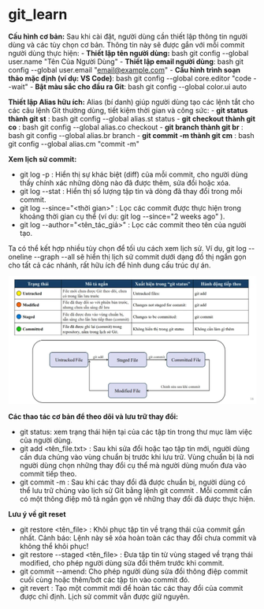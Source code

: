 # git_learn

**Cấu hình cơ bản:**
Sau khi cài đặt, người dùng cần thiết lập thông tin người dùng và các tùy chọn cơ bản. Thông tin
này sẽ được gắn với mỗi commit người dùng thực hiện:
    - **Thiết lập tên người dùng:**
    bash git config --global user.name "Tên Của Người Dùng"
    - **Thiết lập email người dùng**: bash git config --global user.email "email@example.com"
    - **Cấu hình trình soạn thảo mặc định (ví dụ: VS Code)**: bash git config --global core.editor "code --wait"
    - **Bật màu sắc cho đầu ra Git**: bash git config --global color.ui auto

**Thiết lập Alias hữu ích:**
Alias (bí danh) giúp người dùng tạo các lệnh tắt cho các câu lệnh Git thường dùng, tiết kiệm thời
gian và công sức:
    - **git status thành git st** : bash git config --global alias.st status
    - **git checkout thành git co** : bash git config --global alias.co checkout
    - **git branch thành git br** : bash git config --global alias.br branch
    - **git commit -m thành git cm** : bash git config --global alias.cm "commit -m"


**Xem lịch sử commit:**

- git log -p : Hiển thị sự khác biệt (diff) của mỗi commit, cho người dùng thấy chính xác những dòng nào đã được thêm, sửa đổi hoặc xóa.
- git log --stat : Hiển thị số lượng tập tin và dòng đã thay đổi trong mỗi commit.
- git log --since="<thời gian>" : Lọc các commit được thực hiện trong
khoảng thời gian cụ thể (ví dụ: git log --since="2 weeks ago" ).
- git log --author="<tên_tác_giả>" : Lọc các commit theo tên của người tạo.

Ta có thể kết hợp nhiều tùy chọn để tối ưu cách xem lịch sử. Ví dụ, git log --oneline --graph --all sẽ hiển thị lịch sử commit dưới dạng đồ thị ngắn gọn cho tất cả các nhánh, rất hữu ích để hình dung cấu trúc dự án.

![alt text](image.png)

**Các thao tác cơ bản để theo dõi và lưu trữ thay đổi:**
- git status: xem trạng thái hiện tại của các tập tin trong thư mục làm việc của người dùng.
- git add <tên_file.txt> : Sau khi sửa đổi hoặc tạo tập tin mới, người dùng cần đưa chúng vào vùng chuẩn bị trước khi lưu trữ. Vùng chuẩn bị là nơi người dùng chọn những thay đổi cụ thể mà người dùng muốn đưa vào commit tiếp theo.
- git commit -m : Sau khi các thay đổi đã được chuẩn bị, người dùng có thể lưu trữ chúng vào lịch sử Git bằng lệnh git commit . Mỗi commit cần có một thông điệp mô tả ngắn gọn về những thay đổi đã được thực hiện. 


**Lưu ý về git reset**
- git restore <tên_file> : Khôi phục tập tin về trạng thái của commit gần nhất. Cảnh báo: Lệnh này sẽ xóa hoàn toàn các thay đổi chưa commit và không thể khôi phục!
- git restore --staged <tên_file> : Đưa tập tin từ vùng staged về trạng thái modified, cho phép người dùng sửa đổi thêm trước khi commit.
- git commit --amend: Cho phép người dùng sửa đổi thông điệp commit cuối cùng hoặc thêm/bớt các tập tin vào commit đó.
- git revert<commit-hash> : Tạo một commit mới để hoàn tác các thay đổi của commit được chỉ định. Lịch sử commit vẫn được giữ nguyên.